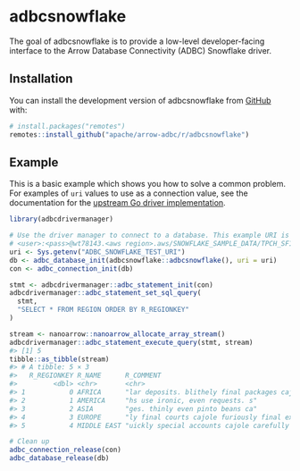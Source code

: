 
<!---
  Licensed to the Apache Software Foundation (ASF) under one
  or more contributor license agreements.  See the NOTICE file
  distributed with this work for additional information
  regarding copyright ownership.  The ASF licenses this file
  to you under the Apache License, Version 2.0 (the
  "License"); you may not use this file except in compliance
  with the License.  You may obtain a copy of the License at
    http://www.apache.org/licenses/LICENSE-2.0
  Unless required by applicable law or agreed to in writing,
  software distributed under the License is distributed on an
  "AS IS" BASIS, WITHOUT WARRANTIES OR CONDITIONS OF ANY
  KIND, either express or implied.  See the License for the
  specific language governing permissions and limitations
  under the License.
-->
<!-- README.md is generated from README.Rmd. Please edit that file -->

# adbcsnowflake

<!-- badges: start -->
<!-- badges: end -->

The goal of adbcsnowflake is to provide a low-level developer-facing
interface to the Arrow Database Connectivity (ADBC) Snowflake driver.

## Installation

You can install the development version of adbcsnowflake from
[GitHub](https://github.com/) with:

``` r
# install.packages("remotes")
remotes::install_github("apache/arrow-adbc/r/adbcsnowflake")
```

## Example

This is a basic example which shows you how to solve a common problem.
For examples of `uri` values to use as a connection value, see the
documentation for the [upstream Go driver
implementation](https://github.com/apache/arrow-adbc/blob/main/docs/source/driver/go/snowflake.rst#uri-format).

``` r
library(adbcdrivermanager)

# Use the driver manager to connect to a database. This example URI is
# <user>:<pass>@wt78143.<aws region>.aws/SNOWFLAKE_SAMPLE_DATA/TPCH_SF1?role=ACCOUNTADMIN
uri <- Sys.getenv("ADBC_SNOWFLAKE_TEST_URI")
db <- adbc_database_init(adbcsnowflake::adbcsnowflake(), uri = uri)
con <- adbc_connection_init(db)

stmt <- adbcdrivermanager::adbc_statement_init(con)
adbcdrivermanager::adbc_statement_set_sql_query(
  stmt,
  "SELECT * FROM REGION ORDER BY R_REGIONKEY"
)

stream <- nanoarrow::nanoarrow_allocate_array_stream()
adbcdrivermanager::adbc_statement_execute_query(stmt, stream)
#> [1] 5
tibble::as_tibble(stream)
#> # A tibble: 5 × 3
#>   R_REGIONKEY R_NAME      R_COMMENT
#>         <dbl> <chr>       <chr>
#> 1           0 AFRICA      "lar deposits. blithely final packages cajole. regula…
#> 2           1 AMERICA     "hs use ironic, even requests. s"
#> 3           2 ASIA        "ges. thinly even pinto beans ca"
#> 4           3 EUROPE      "ly final courts cajole furiously final excuse"
#> 5           4 MIDDLE EAST "uickly special accounts cajole carefully blithely cl…
```

``` r
# Clean up
adbc_connection_release(con)
adbc_database_release(db)
```
